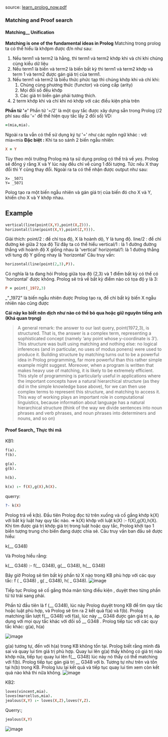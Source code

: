 source: [learn_prolog_now.pdf](https://github.com/takumi612/nnlt/files/12565277/learn_prolog_now.pdf)
### Matching and Proof search

#### Matching__ Unification
**Matching is one of the fundamental ideas in Prolog**
Matching trong prolog ta có thể hiểu là khớpm được đ/n như sau:
1. Nếu term1 và term2 là hằng, thì term1 và term2 khớp khi và chỉ khi chúng cùng kiểu dữ liệu
2. Nếu term1 là biến và term2 là biến bất kỳ thì term1 và term2 khớp và term 1 và term2 được gán giá trị của term1.
3. Nếu term1 và term2 là biểu thức phức tạp thì chúng khớp khi và chỉ khi:
    1. Chúng cùng phương thức (functor) và cùng cấp (arity)
    2. Mọi đối số đều khớp
    3. Các giá tri biến gán phải tương thích.
4. 2 term khớp khi và chỉ khi nó khớp với các điều kiện phía trên

**Phần từ '*=*'**
Phần tử '=/2' là một quy tắc được xây dựng sẵn trong Prolog (/2 phí sau dấu '=' để thể hiện quy tắc lấy 2 đối số)
VD:
```prolog
=(mia,mia).
```
Ngoài ra ta vẫn có thể sử dụng ký tự '=' như các ngôn ngữ khác :
vd: mia=mia
**Đặc biệt :**
Khi ta so sánh 2 biến ngẫu nhiên:
```prolog
X = Y
```
Tùy theo môi trường Prolog mà ta sử dụng prolog có thể trả về *yes*.
Prolog sẽ đồng ý rằng X và Y lúc này đều chỉ về cùng 1 đối tượng. Tức nếu X thay đổi thì Y cũng thay đổi.
Ngoài ra ta có thể nhận được output như sau:
```
X= _5071
Y= _5071
```
Polog tạo ra một biến ngẫu nhiên và gán giá trị của biến đó cho X và Y,  khiến cho X và Y khớp nhau.

## Example
```prolog
vertical(line(point(X,Y),point(X,Z))). 
horizontal(line(point(X,Y),point(Z,Y))).
```
Giải thích:
point/2 : để chỉ tọa độ, X là hoành dộ, Y là tung độ.
line/2 : để chỉ đường kẻ giữa 2 tọa độ
Từ đây ta có thể hiểu
vertical/1 : là 1 đường đường thẳng với hoành độ X giống nhau là 'vertical'
horizontal/1: là 1 đường thẳng với tung độ Y giống nhay là 'horizontal'
Câu truy vấn:
```prolog
horizontal(line(point(2,3),P)).
```
Có nghĩa là ta đang hỏi Prolog giữa tọa độ (2,3) và 1 điểm bất kỳ có thể có 'horizontal' được không.
Prolog sẽ trả về bất kỳ điểm nào có tọa độ y là 3:
```prolog
P = point(_1972,3)
```
_"_1972" là biến ngẫu nhiên được Prolog tạo ra, để chỉ bất kỳ biến X ngẫu nhiên nào cũng được

**Cái này ko biết nên dịch như nào có thể bỏ qua hoặc giữ nguyên tiếng anh (Khá quan trọng)**
>A general remark: the answer to our last query, point(1972,3), is structured. That is, the answer is a complex term, representing a sophisticated concept (namely ‘any point whose y-coordinate is 3’). This structure was built using matching and nothing else: no logical inferences (and in particular, no uses of modus ponens) were used to produce it. Building structure by matching turns out to be a powerful idea in Prolog programming, far more powerful than this rather simple example might suggest. Moreover, when a program is written that makes heavy use of matching, it is likely to be extremely efficient.
>This style of programming is particularly useful in applications where the important concepts have a natural hierarchical structure (as they did in the simple knowledge base above), for we can then use complex terms to represent this structure, and matching to access it. This way of working plays an important role in computational linguistics, because information about language has a natural hierarchical structure (think of the way we divide sentences into noun phrases and verb phrases, and noun phrases into determiners and nouns, and so on)

#### Proof Search_ Thực thi mã
KB1:
```prolog
f(a).
f(b).

g(a).
g(b).

h(b).

k(x) :- f(X),g(X),h(X).
```
querry:
```prolog
?- k(X)
```
Prolog trả về k(b).
Đầu tiên Prolog đọc từ trên xuống và cố gắng khớp k(X) với bất kỳ luật hay quy tắc nào.
=> k(X) khớp với luật k(X) :- f(X),g(X),h(X).
Khi tìm được giá trị khớp giá trị trong luật hoặc quy tắc, Prolog khởi tạo 1 biến tượng trung cho biến đang dược chia sẻ. Câu truy vấn ban đầu sẽ được hiểu: 

k(__ G348)

Và Prolog hiểu rẳng:

k(__ G348) :- f(__ G348), g(__ G348), h(__ G348)

Bây giờ Prolog sẽ tìm bất kỳ phần tử X nào trong KB phù hợp với các quy tắc:
    f ( _ G348) , g( _ G348), h( _ G348).
![image](https://github.com/takumi612/nnlt/assets/87805462/6dc35338-a371-42e8-90a4-fab2dc60ada6)


Tiếp tục Prolog sẽ cố gắng thỏa mãn từng điều kiện , duyệt theo từng phần tử từ trái sang phải.

Phần tử đầu tiên là f (__ G348), lúc này Prolog duyệt trong KB để tìm quy tắc hoặc luật phù hợp, và Prolog sẽ tìm ra 2 kết quả f(a) và f(b).  Prolog matching lần lượt f(__ G348) với f(a), lúc này __ G348 được gán giá trị a, áp dụng với mọi quy tắc khác với đối số __ G348 . Prolog tiếp túc với các quy tắc khác:
    g(a), h(a)
    
![image](https://github.com/takumi612/nnlt/assets/87805462/5e3449b2-5cb6-4394-9983-c3abaf324884)

 g(a) tương tự, đến với h(a) trong KB không tồn tại. Prolog biết rằng mình đã sai và quay lui tìm giá trị phù hợp. Quay lui lên g(a) thấy không có giá trị nào khớp nữa, tiếp tục quay lui lên f(__ G348) lúc này nó thấy có thể matching với f(b). Prolog tiếp tục gán giá trị __ G348 với b.
 Tương tự như trên và tồn tại h(b) trong KB. Prolog lưu lại kết quả và tiếp tục quay lui tìm xem còn kết quả nào khả thi nữa không.
![image](https://github.com/takumi612/nnlt/assets/87805462/f7e4920e-79c7-4d88-97e4-88b8c6e2c547)

KB2:
```prolog
loves(vincent,mia). 
loves(marcellus,mia). 
jealous(X,Y) :- loves(X,Z),loves(Y,Z).
```
Querry:;
```prolog
jealous(X,Y)
```
![image](https://github.com/takumi612/nnlt/assets/87805462/1ade7f55-4567-40df-8826-f52b333e882f)

